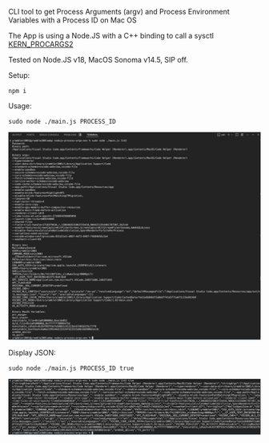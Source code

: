 CLI tool to get Process Arguments (argv) and Process Environment Variables with a Process ID on Mac OS

The App is using a Node.JS with a C++ binding to call a sysctl [KERN_PROCARGS2](https://github.com/apple-oss-distributions/xnu/blob/rel/xnu-10063/bsd/kern/kern_sysctl.c#L1319)

Tested on Node.JS v18, MacOS Sonoma v14.5, SIP off.

Setup:

```
npm i
```

Usage:

```
sudo node ./main.js PROCESS_ID
```

![image info](./readme-data/data.png)

Display JSON:

```
sudo node ./main.js PROCESS_ID true
```

![image info](./readme-data/json.png)
